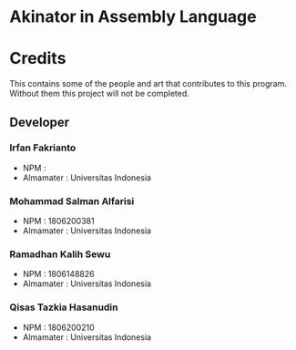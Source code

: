 # Akinator in Assembly Language

# Credits
This contains some of the people and art that contributes to this program. Without them this project will not be completed. 
## Developer
### Irfan Fakrianto
- NPM : 
- Almamater : Universitas Indonesia
### Mohammad Salman Alfarisi
- NPM : 1806200381
- Almamater : Universitas Indonesia
### Ramadhan Kalih Sewu
- NPM : 1806148826
- Almamater : Universitas Indonesia
### Qisas Tazkia Hasanudin
- NPM : 1806200210
- Almamater : Universitas Indonesia
